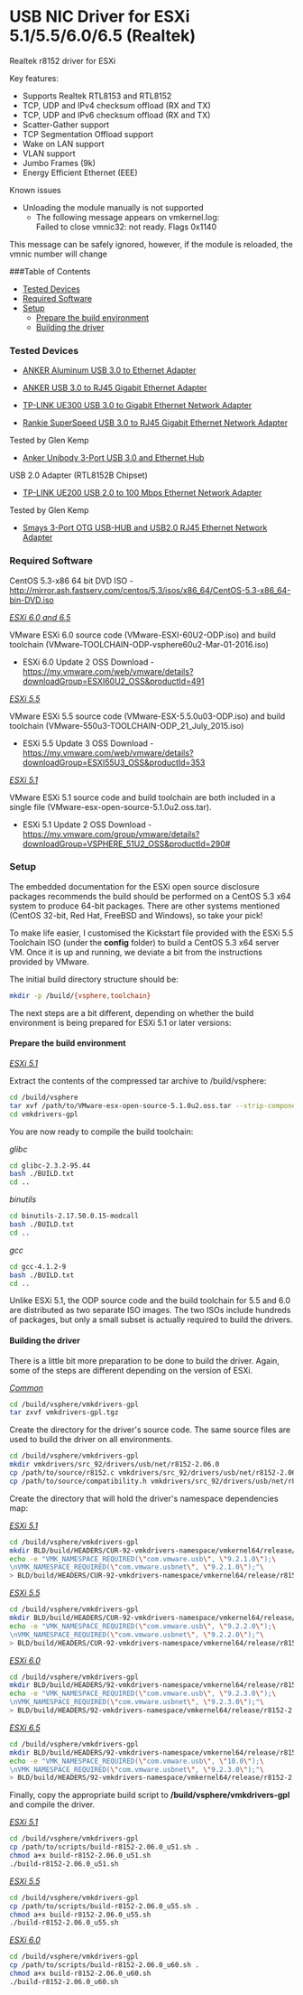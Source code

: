 # USB NIC Driver for ESXi 5.1/5.5/6.0/6.5 (Realtek)   

Realtek r8152 driver for ESXi

Key features:

* Supports Realtek RTL8153 and RTL8152
* TCP, UDP and IPv4 checksum offload (RX and TX)
* TCP, UDP and IPv6 checksum offload (RX and TX)
* Scatter-Gather support
* TCP Segmentation Offload support
* Wake on LAN support
* VLAN support
* Jumbo Frames (9k)
* Energy Efficient Ethernet (EEE)

Known issues

* Unloading the module manually is not supported
	* The following message appears on vmkernel.log:  
	   Failed to close vmnic32: not ready. Flags 0x1140  
	   
This message can be safely ignored, however,  if the module is reloaded, the vmnic number will change

###Table of Contents  

* [Tested Devices](#tested-devices)
* [Required Software](#required-software)
* [Setup](#setup)
	* [Prepare the build environment](#prepare-the-build-environment) 
	*  [Building the driver](#building-the-driver)

### Tested Devices

* [ANKER Aluminum USB 3.0 to Ethernet Adapter](https://www.amazon.co.uk/Anker-AK-A7611011-USB-1000Mbit-networking/dp/B00PC0P2DI?ie=UTF8&*Version*=1&*entries*=0)

* [ANKER USB 3.0 to RJ45 Gigabit Ethernet Adapter](https://www.amazon.co.uk/dp/B00NPJP33M/ref=pd_lpo_sbs_dp_ss_1?pf_rd_p=569136327&pf_rd_s=lpo-top-stripe&pf_rd_t=201&pf_rd_i=B00DNU8Y20&pf_rd_m=A3P5ROKL5A1OLE&pf_rd_r=C5N2DD7H2D7AVRXM1VHP)

* [TP-LINK UE300 USB 3.0 to Gigabit Ethernet Network Adapter](https://www.amazon.co.uk/gp/product/B00YOKMKE6/ref=pe_1959711_130662621_em_1p_0_ti)

* [Rankie SuperSpeed USB 3.0 to RJ45 Gigabit Ethernet Network Adapter](https://www.amazon.co.uk/gp/product/B010SEARPU/ref=ox_sc_act_title_1?ie=UTF8&psc=1&smid=A7ZMMLW05YAY7)

Tested by Glen Kemp

* [Anker Unibody 3-Port USB 3.0 and Ethernet Hub](https://www.amazon.co.uk/Anker®-Unibody-Ethernet-RTL8153-Chipset/dp/B00PC0J1VC/ref=sr_1_1?s=computers&ie=UTF8&qid=1464184877&sr=1-1&keywords=Anker+Unibody+3-Port+USB+3.0+and+Ethernet+Hub)

USB 2.0 Adapter (RTL8152B Chipset)

* [TP-LINK UE200 USB 2.0 to 100 Mbps Ethernet Network Adapter](https://www.amazon.co.uk/TP-LINK-UE200-Ethernet-Foldable-Ultrabook/dp/B01GRY7RHG)  

Tested by Glen Kemp  

* [Smays 3-Port OTG USB-HUB and USB2.0 RJ45 Ethernet Network Adapter](https://www.amazon.co.uk/gp/product/B00WR6A57S/ref=as_li_ss_tl?ie=UTF8&psc=1&linkCode=sl1&tag=s0517-21&linkId=5815c60c53524b534b98dcd596eab09c)

### Required Software

CentOS 5.3-x86 64 bit DVD ISO - <http://mirror.ash.fastserv.com/centos/5.3/isos/x86_64/CentOS-5.3-x86_64-bin-DVD.iso>

<u>*ESXi 6.0 and 6.5*</u>  

VMware ESXi 6.0 source code (VMware-ESXI-60U2-ODP.iso) and build toolchain (VMware-TOOLCHAIN-ODP-vsphere60u2-Mar-01-2016.iso) 

* ESXi 6.0 Update 2 OSS Download - <https://my.vmware.com/web/vmware/details?downloadGroup=ESXI60U2_OSS&productId=491>  

<u>*ESXi 5.5*</u>

VMware ESXi 5.5 source code (VMware-ESX-5.5.0u03-ODP.iso) and build toolchain (VMware-550u3-TOOLCHAIN-ODP_21_July_2015.iso)

* ESXi 5.5 Update 3 OSS Download - <https://my.vmware.com/web/vmware/details?downloadGroup=ESXI55U3_OSS&productId=353>  

<u>*ESXi 5.1*</u>

VMware ESXi 5.1 source code and build toolchain are both included in a single file (VMware-esx-open-source-5.1.0u2.oss.tar).

* ESXi 5.1 Update 2 OSS Download - <https://my.vmware.com/group/vmware/details?downloadGroup=VSPHERE_51U2_OSS&productId=290#>

### Setup

The embedded documentation for the ESXi open source disclosure packages recommends the build should be performed on a CentOS 5.3 x64 system to produce 64-bit packages. There are other systems mentioned (CentOS 32-bit, Red Hat, FreeBSD and Windows), so take your pick! 

To make life easier, I customised the Kickstart file provided with the ESXi 5.5 Toolchain ISO (under the **config** folder) to build a CentOS 5.3 x64 server VM. Once it is up and running, we deviate a bit from the instructions provided by VMware.

The initial build directory structure should be:

~~~sh
mkdir -p /build/{vsphere,toolchain}
~~~

The next steps are a bit different, depending on whether the build environment is being prepared for ESXi 5.1 or later versions:

#### Prepare the build environment

<u>*ESXi 5.1*</u>

Extract the contents of the compressed tar archive to /build/vsphere:

~~~sh
cd /build/vsphere
tar xvf /path/to/VMware-esx-open-source-5.1.0u2.oss.tar --strip-components=1 server/vmkdrivers-gpl
cd vmkdrivers-gpl
~~~
You are now ready to compile the build toolchain:

_glibc_

~~~sh
cd glibc-2.3.2-95.44
bash ./BUILD.txt
cd ..
~~~

_binutils_

~~~sh
cd binutils-2.17.50.0.15-modcall
bash ./BUILD.txt
cd ..
~~~

_gcc_

~~~sh	
cd gcc-4.1.2-9
bash ./BUILD.txt
cd ..		
~~~


Unlike ESXi 5.1, the ODP source code and the build toolchain for 5.5 and 6.0 are distributed as two separate ISO images. The two ISOs include hundreds of packages, but only a small subset is actually required to build the drivers.

 

#### Building the driver

There is a little bit more preparation to be done to build the driver. Again, some of the steps are different depending on the version of ESXi.

<u>*Common*</u>

```sh
cd /build/vsphere/vmkdrivers-gpl
tar zxvf vmkdrivers-gpl.tgz
```

Create the directory for the driver's source code. The same source files are used to build the driver on all environments.

```sh
cd /build/vsphere/vmkdrivers-gpl
mkdir vmkdrivers/src_92/drivers/usb/net/r8152-2.06.0
cp /path/to/source/r8152.c vmkdrivers/src_92/drivers/usb/net/r8152-2.06.0/
cp /path/to/source/compatibility.h vmkdrivers/src_92/drivers/usb/net/r8152-2.06.0/
```

Create the directory that will hold the driver's namespace dependencies map:

<u>*ESXi 5.1*</u>

```sh
cd /build/vsphere/vmkdrivers-gpl
mkdir BLD/build/HEADERS/CUR-92-vmkdrivers-namespace/vmkernel64/release/r8152-2.06.0
echo -e "VMK_NAMESPACE_REQUIRED(\"com.vmware.usb\", \"9.2.1.0\");\
\nVMK_NAMESPACE_REQUIRED(\"com.vmware.usbnet\", \"9.2.1.0\");"\
> BLD/build/HEADERS/CUR-92-vmkdrivers-namespace/vmkernel64/release/r8152-2.06.0/__namespace.h
```

<u>*ESXi 5.5*</u>

```sh
cd /build/vsphere/vmkdrivers-gpl
mkdir BLD/build/HEADERS/CUR-92-vmkdrivers-namespace/vmkernel64/release/r8152-2.06.0
echo -e "VMK_NAMESPACE_REQUIRED(\"com.vmware.usb\", \"9.2.2.0\");\
\nVMK_NAMESPACE_REQUIRED(\"com.vmware.usbnet\", \"9.2.2.0\");"\
> BLD/build/HEADERS/CUR-92-vmkdrivers-namespace/vmkernel64/release/r8152-2.06.0/__namespace.h
```

<u>*ESXi 6.0*</u>

```sh
cd /build/vsphere/vmkdrivers-gpl
mkdir BLD/build/HEADERS/92-vmkdrivers-namespace/vmkernel64/release/r8152-2.06.0
echo -e "VMK_NAMESPACE_REQUIRED(\"com.vmware.usb\", \"9.2.3.0\");\
\nVMK_NAMESPACE_REQUIRED(\"com.vmware.usbnet\", \"9.2.3.0\");"\
> BLD/build/HEADERS/92-vmkdrivers-namespace/vmkernel64/release/r8152-2.06.0/__namespace.h
```
<u>*ESXi 6.5*</u>

```sh
cd /build/vsphere/vmkdrivers-gpl
mkdir BLD/build/HEADERS/92-vmkdrivers-namespace/vmkernel64/release/r8152-2.06.0
echo -e "VMK_NAMESPACE_REQUIRED(\"com.vmware.usb\", \"10.0\");\
\nVMK_NAMESPACE_REQUIRED(\"com.vmware.usbnet\", \"9.2.3.0\");"\
> BLD/build/HEADERS/92-vmkdrivers-namespace/vmkernel64/release/r8152-2.06.0/__namespace.h
```

Finally, copy the appropriate build script to **/build/vsphere/vmkdrivers-gpl** and compile the driver.

<u>*ESXi 5.1*</u>

```sh
cd /build/vsphere/vmkdrivers-gpl
cp /path/to/scripts/build-r8152-2.06.0_u51.sh .
chmod a+x build-r8152-2.06.0_u51.sh
./build-r8152-2.06.0_u51.sh
```

<u>*ESXi 5.5*</u>

```sh
cd /build/vsphere/vmkdrivers-gpl
cp /path/to/scripts/build-r8152-2.06.0_u55.sh .
chmod a+x build-r8152-2.06.0_u55.sh
./build-r8152-2.06.0_u55.sh
```

<u>*ESXi 6.0*</u>

```sh
cd /build/vsphere/vmkdrivers-gpl
cp /path/to/scripts/build-r8152-2.06.0_u60.sh .
chmod a+x build-r8152-2.06.0_u60.sh
./build-r8152-2.06.0_u60.sh
```
  


